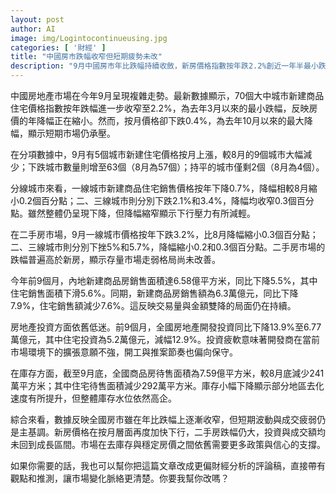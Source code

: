 ```yaml
---
layout: post
author: AI
image: img/Logintocontinueusing.jpg
categories: [ '財經' ]
title: "中國房市跌幅收窄但短期疲勢未改"  
description: "9月中國房市年比跌幅持續收斂，新房價格指數按年跌2.2%創近一年半最小跌幅，但按月降幅擴至0.4%，顯示短期壓力猶存。新房與二手房市場均呈量價齊跌，投資與銷售額仍處低谷，庫存雖小幅下降但水位依舊偏高。市場在去化與穩價間仍倚賴政策與信心支撐。"  "
---
```

中國房地產市場在今年9月呈現複雜走勢。最新數據顯示，70個大中城市新建商品住宅價格指數按年跌幅進一步收窄至2.2%，為去年3月以來的最小跌幅，反映房價的年降幅正在縮小。然而，按月價格卻下跌0.4%，為去年10月以來的最大降幅，顯示短期市場仍承壓。  

在分項數據中，9月有5個城市新建住宅價格按月上漲，較8月的9個城市大幅減少；下跌城市數量則增至63個（8月為57個）；持平的城市僅剩2個（8月為4個）。  

分線城市來看，一線城市新建商品住宅銷售價格按年下降0.7%，降幅相較8月縮小0.2個百分點；二、三線城市則分別下跌2.1%和3.4%，降幅均收窄0.3個百分點。雖然整體仍呈現下降，但降幅縮窄顯示下行壓力有所減輕。  

在二手房市場，9月一線城市價格按年下跌3.2%，比8月降幅縮小0.3個百分點；二、三線城市則分別下挫5%和5.7%，降幅縮小0.2和0.3個百分點。二手房市場的跌幅普遍高於新房，顯示存量市場走弱格局尚未改善。  

今年前9個月，內地新建商品房銷售面積達6.58億平方米，同比下降5.5%，其中住宅銷售面積下滑5.6%。同期，新建商品房銷售額為6.3萬億元，同比下降7.9%，住宅銷售額減少7.6%。這反映交易量與金額雙降的局面仍在持續。  

房地產投資方面依舊低迷。前9個月，全國房地產開發投資同比下降13.9%至6.77萬億元，其中住宅投資為5.2萬億元，減幅12.9%。投資疲軟意味著開發商在當前市場環境下的擴張意願不強，開工與推案節奏也偏向保守。  

在庫存方面，截至9月底，全國商品房待售面積為7.59億平方米，較8月底減少241萬平方米；其中住宅待售面積減少292萬平方米。庫存小幅下降顯示部分地區去化速度有所提升，但整體庫存水位依然高企。  

綜合來看，數據反映全國房市雖在年比跌幅上逐漸收窄，但短期波動與成交疲弱仍是主基調。新房價格在按月層面再度加快下行，二手房跌幅仍大，投資與成交額均未回到成長區間。市場在去庫存與穩定房價之間依舊需要更多政策與信心的支撐。  

如果你需要的話，我也可以幫你把這篇文章改成更偏財經分析的評論稿，直接帶有觀點和推測，讓市場變化脈絡更清楚。你要我幫你改嗎？